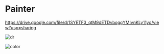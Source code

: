 # Painter
https://drive.google.com/file/d/1SYETF3_qtM9dETDvboggYMIvnKLy11yo/view?usp=sharing

![dr](https://user-images.githubusercontent.com/59891874/143023490-f0ff1a38-a34e-4e0a-97d5-024f518c24c7.PNG)

![color](https://user-images.githubusercontent.com/59891874/143023763-c1273b2f-8167-4dc1-9aee-1a6eafb3b1ea.PNG)
